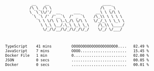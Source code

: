 <div align="center">
<pre><code>
 __    __                        ____      
/\ \  /\ \                      /\  _`\    
\ `\`\\/'/  __      ___       __\ \ \/\ \  
 `\ `\ /' /'__`\  /' _ `\    /\_\\ \ \ \ \ 
   `\ \ \/\ \ \.\_/\ \/\ \   \/_/_\ \ \_\ \
     \ \_\ \__/.\_\ \_\ \_\    /\_\\ \____/
      \/_/\/__/\/_/\/_/\/_/    \/_/ \/___/ 
                                           

</code></pre>

<!--START_SECTION:waka-->

```txt
TypeScript    41 mins         OOOOOOOOOOOOOOOOOOOO0....   82.49 %
JavaScript    7 mins          OOOO.....................   15.45 %
Docker File   1 min           0........................   02.00 %
JSON          0 secs          .........................   00.05 %
Docker        0 secs          .........................   00.01 %
```

<!--END_SECTION:waka-->
